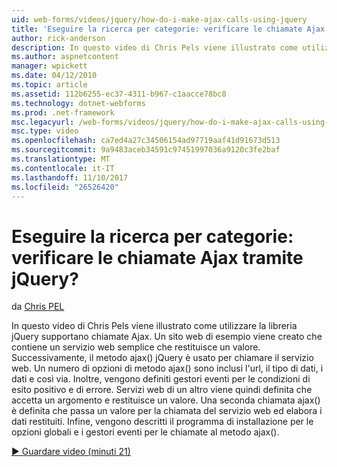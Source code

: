 ```yaml
---
uid: web-forms/videos/jquery/how-do-i-make-ajax-calls-using-jquery
title: 'Eseguire la ricerca per categorie: verificare le chiamate Ajax tramite jQuery? | Microsoft Docs'
author: rick-anderson
description: In questo video di Chris Pels viene illustrato come utilizzare la libreria jQuery supportano chiamate Ajax. Un sito web di esempio viene creato che contiene un servizio web semplice che restituisce...
ms.author: aspnetcontent
manager: wpickett
ms.date: 04/12/2010
ms.topic: article
ms.assetid: 112b6255-ec37-4311-b967-c1aacce78bc8
ms.technology: dotnet-webforms
ms.prod: .net-framework
msc.legacyurl: /web-forms/videos/jquery/how-do-i-make-ajax-calls-using-jquery
msc.type: video
ms.openlocfilehash: ca7ed4a27c34506154ad97719aaf41d91673d513
ms.sourcegitcommit: 9a9483aceb34591c97451997036a9120c3fe2baf
ms.translationtype: MT
ms.contentlocale: it-IT
ms.lasthandoff: 11/10/2017
ms.locfileid: "26526420"
---
```

<a name="how-do-i-make-ajax-calls-using-jquery"></a>Eseguire la ricerca per categorie: verificare le chiamate Ajax tramite jQuery?
====================
da [Chris PEL](https://twitter.com/chrispels)

In questo video di Chris Pels viene illustrato come utilizzare la libreria jQuery supportano chiamate Ajax. Un sito web di esempio viene creato che contiene un servizio web semplice che restituisce un valore. Successivamente, il metodo ajax() jQuery è usato per chiamare il servizio web. Un numero di opzioni di metodo ajax() sono inclusi l'url, il tipo di dati, i dati e così via. Inoltre, vengono definiti gestori eventi per le condizioni di esito positivo e di errore. Servizi web di un altro viene quindi definita che accetta un argomento e restituisce un valore. Una seconda chiamata ajax() è definita che passa un valore per la chiamata del servizio web ed elabora i dati restituiti. Infine, vengono descritti il programma di installazione per le opzioni globali e i gestori eventi per le chiamate al metodo ajax().

[&#9654; Guardare video (minuti 21)](https://channel9.msdn.com/Blogs/ASP-NET-Site-Videos/how-do-i-make-ajax-calls-using-jquery)
